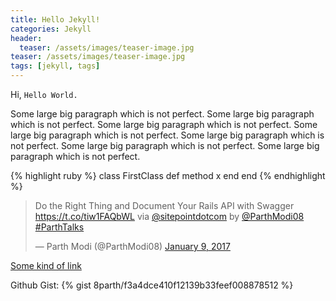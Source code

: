 ```yaml
---
title: Hello Jekyll!
categories: Jekyll
header:
  teaser: /assets/images/teaser-image.jpg
teaser: /assets/images/teaser-image.jpg
tags: [jekyll, tags]
---
```


<!-- My First Post On Jekyll -->

Hi, `Hello World.`


Some large big paragraph which is not perfect. Some large big paragraph which is not perfect. Some large big paragraph which is not perfect. Some large big paragraph which is not perfect. Some large big paragraph which is not perfect. Some large big paragraph which is not perfect. Some large big paragraph which is not perfect.    


{% highlight ruby %}
class FirstClass
  def method
    x
  end
end
{% endhighlight %}

<blockquote class="twitter-tweet" data-lang="en"><p lang="en" dir="ltr">Do the Right Thing and Document Your Rails API with Swagger <a href="https://t.co/tiw1FAQbWL">https://t.co/tiw1FAQbWL</a> via <a href="https://twitter.com/sitepointdotcom">@sitepointdotcom</a> by <a href="https://twitter.com/ParthModi08">@ParthModi08</a>  <a href="https://twitter.com/hashtag/ParthTalks?src=hash">#ParthTalks</a></p>&mdash; Parth Modi (@ParthModi08) <a href="https://twitter.com/ParthModi08/status/818493772392792067">January 9, 2017</a></blockquote>
<script async src="//platform.twitter.com/widgets.js" charset="utf-8"></script>


<!--more-->

<a href= "http://parthtalks.weebly.com">Some kind of link</a>


Github Gist: 
{% gist 8parth/f3a4dce410f12139b33feef008878512 %}